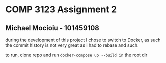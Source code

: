 # COMP 3123 Assignment 2
## Michael Mocioiu - 101459108

during the development of this project I chose to switch to Docker, as such the commit history is not very great as i had to rebase and such.

to run, clone repo and run ```docker-compose up --build in``` the root dir